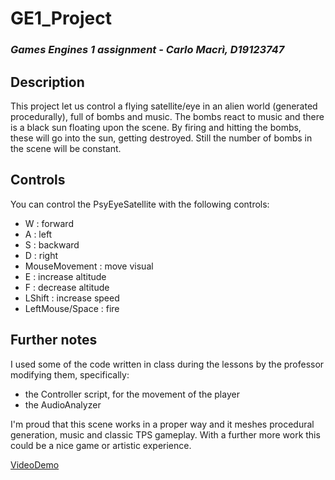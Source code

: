 # GE1_Project
### *Games Engines 1 assignment - Carlo Macrì, D19123747*

## Description
This project let us control a flying satellite/eye in an alien world (generated procedurally), full of bombs and music. The bombs react to music and there is a black sun floating upon the scene. By firing and hitting the bombs, these will go into the sun, getting destroyed. Still the number of bombs in the scene will be constant.
## Controls
You can control the PsyEyeSatellite with the following controls:

- W : forward
- A : left
- S : backward
- D : right
- MouseMovement : move visual
- E : increase altitude
- F : decrease altitude
- LShift : increase speed
- LeftMouse/Space : fire
## Further notes
I used some of the code written in class during the lessons by the professor modifying them, specifically:

- the Controller script, for the movement of the player
- the AudioAnalyzer 

I'm proud that this scene works in a proper way and it meshes procedural generation, music and classic TPS gameplay. With a further more work this could be a nice game or artistic experience.

[VideoDemo](https://www.youtube.com/watch?v=Ws7HUeE0_as)


